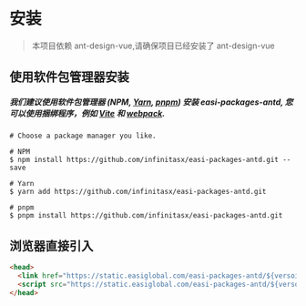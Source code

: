 # 安装

> 本项目依赖 ant-design-vue,请确保项目已经安装了 ant-design-vue

## 使用软件包管理器安装

##### 我们建议使用软件包管理器 (NPM, [Yarn](https://classic.yarnpkg.com/lang/en/), [pnpm](https://pnpm.io/)) 安装 easi-packages-antd, 您可以使用捆绑程序，例如 [Vite](https://vitejs.dev) 和 [webpack](https://webpack.js.org/).

```shell
# Choose a package manager you like.

# NPM
$ npm install https://github.com/infinitasx/easi-packages-antd.git --save

# Yarn
$ yarn add https://github.com/infinitasx/easi-packages-antd.git

# pnpm
$ pnpm install https://github.com/infinitasx/easi-packages-antd.git
```

## 浏览器直接引入

```html
<head>
  <link href="https://static.easiglobal.com/easi-packages-antd/${versoin}/style.css" />
  <script src="https://static.easiglobal.com/easi-packages-antd/${versoin}/index.umd.js"></script>
</head>
```
